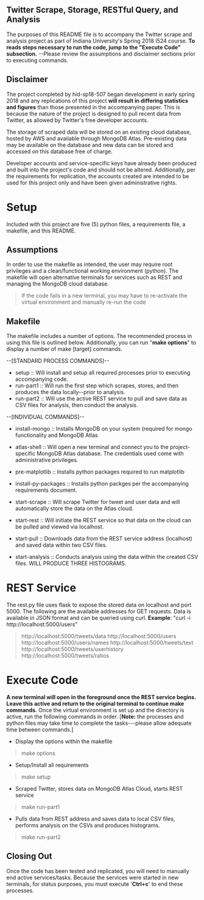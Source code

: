 ## Twitter Scrape, Storage, RESTful Query, and Analysis
The purposes of this README file is to accompany the Twitter scrape and analysis project as part of Indiana University's Spring 2018 I524 course.
**To reads steps necessary to run the code, jump to the "Execute Code" subsection.** --Please review the assumptions and disclaimer sections prior to executing commands.

## Disclaimer
The project completed by hid-sp18-507 began development in early spring 2018 and any replications of this project **will result in differing statistics and figures** than those presented in the accompanying paper. This is because the nature of the project is designed to pull recent data from Twitter, as allowed by Twitter's free developer accounts. 

The storage of scraped data will be stored on an existing cloud database, hosted by AWS and available through MongoDB Atlas. Pre-existing data may be available on the database and new data can be stored and accessed on this database free of charge. 

Developer accounts and service-specific keys have already been produced and built into the project's code and should not be altered. Additionally, per the requirements for replication, the accounts created are intended to be used for this project only and have been given administrative rights.  


# Setup
Included with this project are five (5) python files, a requirements file, a makefile, and this README. 
## Assumptions
In order to use the makefile as intended, the user may require root privileges and a clean/functional working environment (python). 
The makefile will open alternative terminals for services such as REST and managing the MongoDB cloud database. 
> If the code fails in a new terminal, you may have to re-activate the virtual environment and manually re-run the code
## Makefile
The makefile includes a number of options. The recommended process in using this file is outlined below. Additionally, you can run "**make options**" to display a number of make [target] commands.

--[STANDARD PROCESS COMMANDS]--

  - setup                :: Will install and setup all required processes prior to executing accompanying code.
  - run-part1            :: Will run the first step which scrapes, stores, and then produces the data locally--prior to analysis.
  - run-part2            :: Will use the active REST service to pull and save data as CSV files for analysis, then conduct the analysis.


--[INDIVIDUAL COMMANDS]--

  - install-mongo        :: Installs MongoDB on your system (required for mongo functionality and MongoDB Atlas
  - atlas-shell          :: Will open a new terminal and connect you to the project-specific MongoDB Atlas database. The credentials used come with administrative privileges.
  - pre-matplotlib       ::  Installs python packages required to run matplotlib
  - install-py-packages  :: Installs python packges per the accompanying requirements document.

  - start-scrape         :: Will scrape Twitter for tweet and user data and will automatically store the data on the Atlas cloud.
  - start-rest           :: Will initiate the REST service so that data on the cloud can be pulled and viewed via localhost.
  - start-pull           :: Downloads data from the REST service address (localhost) and saved data within two CSV files.
  - start-analysis       :: Conducts analysis using the data within the created CSV files. WILL PRODUCE THREE HISTOGRAMS.

# REST Service
The rest.py file uses flask to expose the stored data on localhost and port 5000. The following are the available addresses for GET requests. Data is available in JSON format and can be queried using curl.
**Example**: "curl -i http://localhost:5000/users"

> http://localhost:5000/tweets/data
> http://localhost:5000/users
> http://localhost:5000/users/names
> http://localhost:5000/tweets/text
> http://localhost:5000/tweets/userhistory
> http://localhost:5000/tweets/ratios

# Execute Code
**A new terminal will open in the foreground once the REST service begins. Leave this active and return to the original terminal to continue make commands.**
Once the virtual environment is set up and the directory is active, run the following commands in order. [**Note:** the processes and python files may take time to complete the tasks---please allow adequate time between commands.]
- Display the options within the makefile
> make options
- Setup/Install all requirements
> make setup
- Scraped Twitter, stores data on MongoDB Atlas Cloud, starts REST service
> make run-part1
- Pulls data from REST address and saves data to local CSV files, performs analysis on the CSVs and produces histograms.
> make run-part2

## Closing Out
Once the code has been tested and replicated, you will need to manually end active services/tasks. Because the services were started in new terminals, for status purposes, you must execute '**Ctrl+c**' to end these processes.